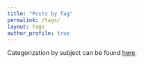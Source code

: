 ```yaml
---
title: "Posts by Tag"
permalink: /tags/
layout: tags
author_profile: true
---
```

Categorization by subject can be found [here](https://chaozhuang22.github.io/categories/).